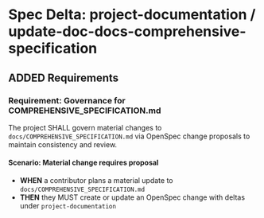 # Spec Delta: project-documentation / update-doc-docs-comprehensive-specification

## ADDED Requirements

### Requirement: Governance for COMPREHENSIVE_SPECIFICATION.md

The project SHALL govern material changes to `docs/COMPREHENSIVE_SPECIFICATION.md` via OpenSpec change proposals to maintain consistency and review.

#### Scenario: Material change requires proposal

- **WHEN** a contributor plans a material update to `docs/COMPREHENSIVE_SPECIFICATION.md`
- **THEN** they MUST create or update an OpenSpec change with deltas under `project-documentation`

